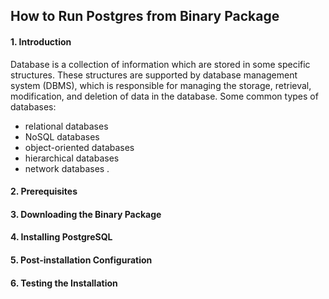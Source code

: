 ## How to Run Postgres from Binary Package
#### 1. Introduction
Database is a collection of information which are stored in some specific structures. These structures are supported by database management system (DBMS), which is responsible for managing the storage, retrieval, modification, and deletion of data in the database.
Some common types of databases: 
* relational databases
* NoSQL databases
* object-oriented databases
* hierarchical databases
* network databases .
#### 2. Prerequisites
#### 3. Downloading the Binary Package
#### 4. Installing PostgreSQL
#### 5. Post-installation Configuration
#### 6. Testing the Installation
